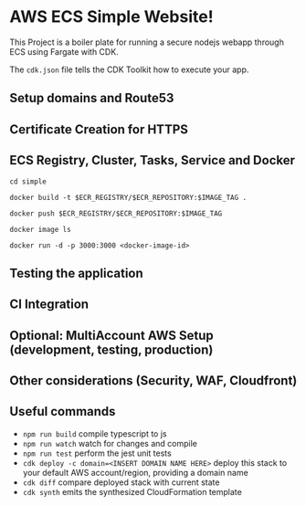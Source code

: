 # AWS ECS Simple Website!

This Project is a boiler plate for running a secure nodejs webapp through ECS using Fargate with CDK.

The `cdk.json` file tells the CDK Toolkit how to execute your app.

## Setup domains and Route53

## Certificate Creation for HTTPS

## ECS Registry, Cluster, Tasks, Service and Docker

`cd simple`

`docker build -t $ECR_REGISTRY/$ECR_REPOSITORY:$IMAGE_TAG .`

`docker push $ECR_REGISTRY/$ECR_REPOSITORY:$IMAGE_TAG`

`docker image ls`

`docker run -d -p 3000:3000 <docker-image-id>`

## Testing the application

## CI Integration

## Optional: MultiAccount AWS Setup (development, testing, production)

## Other considerations (Security, WAF, Cloudfront)

## Useful commands


 * `npm run build`   compile typescript to js
 * `npm run watch`   watch for changes and compile
 * `npm run test`    perform the jest unit tests
 * `cdk deploy -c domain=<INSERT DOMAIN NAME HERE>` deploy this stack to your default AWS account/region, providing a domain name
 * `cdk diff`        compare deployed stack with current state
 * `cdk synth`       emits the synthesized CloudFormation template
